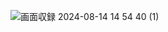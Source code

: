 ![画面収録 2024-08-14 14 54 40 (1)](https://github.com/user-attachments/assets/47c5237c-95bb-4562-a1e2-64ac57ff266a)
